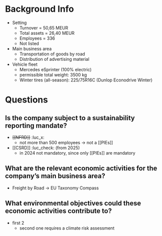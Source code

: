# Background Info
-  Setting
	- Turnover = 50,65 MEUR
	- Total assets = 26,40 MEUR
	- Employees = 336
	- Not listed
- Main business area
	- Transportation of goods by road
	- Distribution of advertising material
- Vehicle fleet
	- Mercedes eSprinter (100% electric)
	- permissible total weight: 3500 kg
	- Winter tires (all-season): 225/75R16C (Dunlop Econodrive Winter)

# Questions
## Is the company subject to a sustainability reporting mandate?
- ~~[[NFRD]]~~  :luc_x:
	- not more than 500 employees -> not a [[PIEs]]
- [[CSRD]] :luc_check: (from 2025)
	- in 2024 not mandatory, since only [[PIEs]] are mandatory

## What are the relevant economic activities for the company’s main business area?
- Freight by Road -> EU Taxonomy Compass

## What environmental objectives could these economic activities contribute to?
- first 2
	- second one requires a climate risk assessment